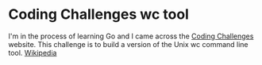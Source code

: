# Coding Challenges wc tool

I'm in the process of learning Go and I came across the [Coding Challenges](https://codingchallenges.fyi/challenges/intro/) website.
This challenge is to build a version of the Unix wc command line tool. [Wikipedia](https://en.wikipedia.org/wiki/Wc_(Unix))
